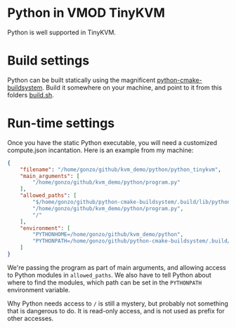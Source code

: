 # Python in VMOD TinyKVM

Python is well supported in TinyKVM.

# Build settings

Python can be built statically using the magnificent [python-cmake-buildsystem](https://github.com/bjia56/portable-python-cmake-buildsystem). Build it somewhere on your machine, and point to it from this folders [build.sh](build.sh).

# Run-time settings

Once you have the static Python executable, you will need a customized compute.json incantation. Here is an example from my machine:

```json
{
	"filename": "/home/gonzo/github/kvm_demo/python/python_tinykvm",
	"main_arguments": [
		"/home/gonzo/github/kvm_demo/python/program.py"
	],
	"allowed_paths": [
		"$/home/gonzo/github/python-cmake-buildsystem/.build/lib/python3.13",
		"/home/gonzo/github/kvm_demo/python/program.py",
		"/"
	],
	"environment": [
		"PYTHONHOME=/home/gonzo/github/kvm_demo/python",
		"PYTHONPATH=/home/gonzo/github/python-cmake-buildsystem/.build/lib/python3.13"
	]
}
```

We're passing the program as part of main arguments, and allowing access to Python modules in `allowed_paths`. We also have to tell Python about where to find the modules, which path can be set in the `PYTHONPATH` environment variable.

Why Python needs access to `/` is still a mystery, but probably not something that is dangerous to do. It is read-only access, and is not used as prefix for other accesses.
